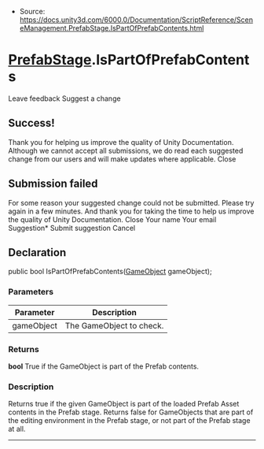 * Source: https://docs.unity3d.com/6000.0/Documentation/ScriptReference/SceneManagement.PrefabStage.IsPartOfPrefabContents.html

#  [PrefabStage](https://docs.unity3d.com/6000.0/Documentation/ScriptReference/SceneManagement.PrefabStage.html).IsPartOfPrefabContents
Leave feedback
Suggest a change
## Success!
Thank you for helping us improve the quality of Unity Documentation. Although we cannot accept all submissions, we do read each suggested change from our users and will make updates where applicable.
Close
## Submission failed
For some reason your suggested change could not be submitted. Please <a>try again</a> in a few minutes. And thank you for taking the time to help us improve the quality of Unity Documentation.
Close
Your name Your email Suggestion* Submit suggestion
Cancel
## Declaration
public bool IsPartOfPrefabContents([GameObject](https://docs.unity3d.com/6000.0/Documentation/ScriptReference/GameObject.html) gameObject); 
### Parameters
Parameter | Description  
---|---  
gameObject | The GameObject to check.  
### Returns
**bool** True if the GameObject is part of the Prefab contents. 
### Description
Returns true if the given GameObject is part of the loaded Prefab Asset contents in the Prefab stage.
Returns false for GameObjects that are part of the editing environment in the Prefab stage, or not part of the Prefab stage at all.
* * *
